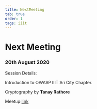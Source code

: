 ```yaml
---
title: NextMeeting
tab: true
order: 1
tags: iiit
---
```



# **Next Meeting**

### 20th August 2020

Session Details:

Introduction to OWASP IIIT Sri City Chapter.

Cryptography by **Tanay Rathore**

Meetup [link](https://www.meetup.com/OWASP-IIIT-SRICITY/events/272547282/)
